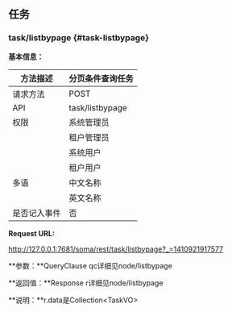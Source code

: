 ## 任务

### task/listbypage {#task-listbypage}

**基本信息：**

| 方法描述 | 分页条件查询任务 |
| --- | --- |
| 请求方法 | POST |
| API | task/listbypage |
| 权限 | 系统管理员 | 是 |
|  | 租户管理员 | 是 |
|  | 系统用户 | 是 |
|  | 租户用户 | 是 |
| 多语 | 中文名称 | 分页条件查询任务 |
|  | 英文名称 | Query task by page and condition |
| 是否记入事件 | 否 |

**Request URL:**

http://127.0.0.1:7681/soma/rest/task/listbypage?_=1410921917577

**参数：**QueryClause qc详细见node/listbypage

**返回值：**Response r详细见node/listbypage

**说明：**r.data是Collection&lt;TaskVO&gt;